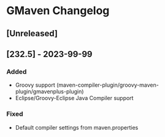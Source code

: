 # GMaven Changelog

## [Unreleased]

## [232.5] - 2023-99-99

### Added
- Groovy support (maven-compiler-plugin/groovy-maven-plugin/gmavenplus-plugin)
- Eclipse/Groovy-Eclipse Java Compiler support

### Fixed
- Default compiler settings from maven.properties